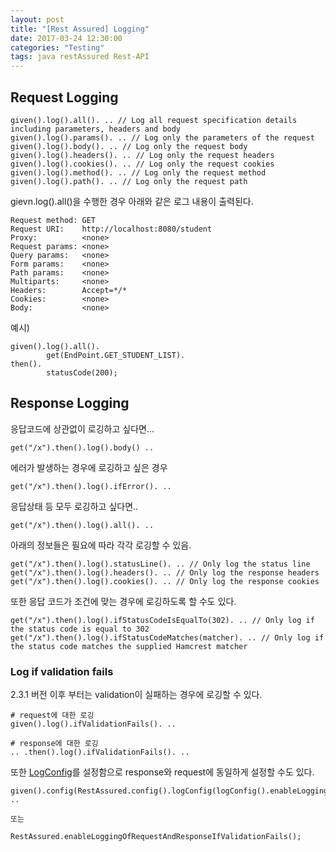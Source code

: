 ```yaml
---
layout: post
title: "[Rest Assured] Logging"
date: 2017-03-24 12:30:00
categories: "Testing"
tags: java restAssured Rest-API
---
```


## Request Logging
```
given().log().all(). .. // Log all request specification details including parameters, headers and body
given().log().params(). .. // Log only the parameters of the request
given().log().body(). .. // Log only the request body
given().log().headers(). .. // Log only the request headers
given().log().cookies(). .. // Log only the request cookies
given().log().method(). .. // Log only the request method
given().log().path(). .. // Log only the request path
```

gievn.log().all()을 수행한 경우 아래와 같은 로그 내용이 출력된다.
```
Request method:	GET
Request URI:	http://localhost:8080/student
Proxy:			<none>
Request params:	<none>
Query params:	<none>
Form params:	<none>
Path params:	<none>
Multiparts:		<none>
Headers:		Accept=*/*
Cookies:		<none>
Body:			<none>
```

예시)
```
given().log().all().
        get(EndPoint.GET_STUDENT_LIST).
then().
        statusCode(200);
```

## Response Logging
응답코드에 상관없이 로깅하고 싶다면...
```
get("/x").then().log().body() ..
```
에러가 발생하는 경우에 로깅하고 싶은 경우
```
get("/x").then().log().ifError(). ..
```
응답상태 등 모두 로깅하고 싶다면..
```
get("/x").then().log().all(). ..
```
아래의 정보들은 필요에 따라 각각 로깅할 수 있음.
```
get("/x").then().log().statusLine(). .. // Only log the status line
get("/x").then().log().headers(). .. // Only log the response headers
get("/x").then().log().cookies(). .. // Only log the response cookies
```
또한 응답 코드가 조건에 맞는 경우에 로깅하도록 할 수도 있다.
```
get("/x").then().log().ifStatusCodeIsEqualTo(302). .. // Only log if the status code is equal to 302
get("/x").then().log().ifStatusCodeMatches(matcher). .. // Only log if the status code matches the supplied Hamcrest matcher
```

### Log if validation fails 
2.3.1 버전 이후 부터는 validation이 실패하는 경우에 로깅할 수 있다.
```
# request에 대한 로깅
given().log().ifValidationFails(). ..

# response에 대한 로깅
.. .then().log().ifValidationFails(). ..
```
또한 [LogConfig](http://static.javadoc.io/io.rest-assured/rest-assured/3.0.2/io/restassured/config/LogConfig.html)를 설정함으로 response와 request에 동일하게 설정할 수도 있다.
```
given().config(RestAssured.config().logConfig(logConfig().enableLoggingOfRequestAndResponseIfValidationFails(HEADERS))). ..

또는

RestAssured.enableLoggingOfRequestAndResponseIfValidationFails();
```
